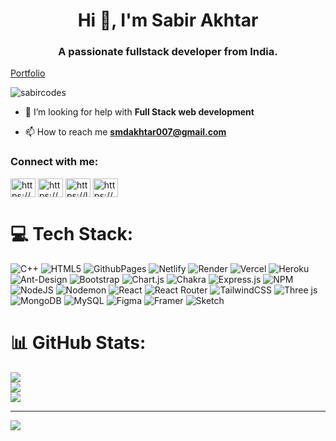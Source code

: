 <h1 align="center">Hi 👋, I'm Sabir Akhtar</h1>
<h3 align="center">A passionate fullstack developer from India.</h3>
<a href="https://sabirakhtar.vercel.app"/>Portfolio</a>

<p align="left"> <img src="https://komarev.com/ghpvc/?username=sabircodes&label=Profile%20views&color=0e75b6&style=flat" alt="sabircodes" /> </p>





- 🤝 I’m looking for help with **Full Stack web development**

- 📫 How to reach me **smdakhtar007@gmail.com**

<h3 align="left">Connect with me:</h3>
<p align="left">
<a href="https://linkedin.com/in/https://www.linkedin.com/in/sabir-akhtar-444a33261/" target="blank"><img align="center" src="https://raw.githubusercontent.com/rahuldkjain/github-profile-readme-generator/master/src/images/icons/Social/linked-in-alt.svg" alt="https://www.linkedin.com/in/sabir-akhtar-444a33261/" height="30" width="40" /></a>
<a href="https://www.hackerrank.com/https://www.hackerrank.com/demonplay_0123?hr_r=1" target="blank"><img align="center" src="https://raw.githubusercontent.com/rahuldkjain/github-profile-readme-generator/master/src/images/icons/Social/hackerrank.svg" alt="https://www.hackerrank.com/demonplay_0123?hr_r=1" height="30" width="40" /></a>
<a href="https://www.leetcode.com/https://leetcode.com/sabircodes/" target="blank"><img align="center" src="https://raw.githubusercontent.com/rahuldkjain/github-profile-readme-generator/master/src/images/icons/Social/leet-code.svg" alt="https://leetcode.com/sabircodes/" height="30" width="40" /></a>
<a href="https://auth.geeksforgeeks.org/user/https://auth.geeksforgeeks.org/user/sabir_codes/practice" target="blank"><img align="center" src="https://raw.githubusercontent.com/rahuldkjain/github-profile-readme-generator/master/src/images/icons/Social/geeks-for-geeks.svg" alt="https://auth.geeksforgeeks.org/user/sabir_codes/practice" height="30" width="40" /></a>
</p>


# 💻 Tech Stack:
![C++](https://img.shields.io/badge/c++-%2300599C.svg?style=plastic&logo=c%2B%2B&logoColor=white) ![HTML5](https://img.shields.io/badge/html5-%23E34F26.svg?style=plastic&logo=html5&logoColor=white) ![GithubPages](https://img.shields.io/badge/github%20pages-121013?style=plastic&logo=github&logoColor=white) ![Netlify](https://img.shields.io/badge/netlify-%23000000.svg?style=plastic&logo=netlify&logoColor=#00C7B7) ![Render](https://img.shields.io/badge/Render-%46E3B7.svg?style=plastic&logo=render&logoColor=white) ![Vercel](https://img.shields.io/badge/vercel-%23000000.svg?style=plastic&logo=vercel&logoColor=white) ![Heroku](https://img.shields.io/badge/heroku-%23430098.svg?style=plastic&logo=heroku&logoColor=white) ![Ant-Design](https://img.shields.io/badge/-AntDesign-%230170FE?style=plastic&logo=ant-design&logoColor=white) ![Bootstrap](https://img.shields.io/badge/bootstrap-%238511FA.svg?style=plastic&logo=bootstrap&logoColor=white) ![Chart.js](https://img.shields.io/badge/chart.js-F5788D.svg?style=plastic&logo=chart.js&logoColor=white) ![Chakra](https://img.shields.io/badge/chakra-%234ED1C5.svg?style=plastic&logo=chakraui&logoColor=white) ![Express.js](https://img.shields.io/badge/express.js-%23404d59.svg?style=plastic&logo=express&logoColor=%2361DAFB) ![NPM](https://img.shields.io/badge/NPM-%23CB3837.svg?style=plastic&logo=npm&logoColor=white) ![NodeJS](https://img.shields.io/badge/node.js-6DA55F?style=plastic&logo=node.js&logoColor=white) ![Nodemon](https://img.shields.io/badge/NODEMON-%23323330.svg?style=plastic&logo=nodemon&logoColor=%BBDEAD) ![React](https://img.shields.io/badge/react-%2320232a.svg?style=plastic&logo=react&logoColor=%2361DAFB) ![React Router](https://img.shields.io/badge/React_Router-CA4245?style=plastic&logo=react-router&logoColor=white) ![TailwindCSS](https://img.shields.io/badge/tailwindcss-%2338B2AC.svg?style=plastic&logo=tailwind-css&logoColor=white) ![Three js](https://img.shields.io/badge/threejs-black?style=plastic&logo=three.js&logoColor=white) ![MongoDB](https://img.shields.io/badge/MongoDB-%234ea94b.svg?style=plastic&logo=mongodb&logoColor=white) ![MySQL](https://img.shields.io/badge/mysql-%2300000f.svg?style=plastic&logo=mysql&logoColor=white) ![Figma](https://img.shields.io/badge/figma-%23F24E1E.svg?style=plastic&logo=figma&logoColor=white) ![Framer](https://img.shields.io/badge/Framer-black?style=plastic&logo=framer&logoColor=blue) ![Sketch](https://img.shields.io/badge/Sketch-FFB387?style=plastic&logo=sketch&logoColor=black)
# 📊 GitHub Stats:
![](https://github-readme-stats.vercel.app/api?username=sabircodes&theme=dark&hide_border=true&include_all_commits=false&count_private=false)<br/>
![](https://github-readme-streak-stats.herokuapp.com/?user=sabircodes&theme=dark&hide_border=true)<br/>
![](https://github-readme-stats.vercel.app/api/top-langs/?username=sabircodes&theme=dark&hide_border=true&include_all_commits=false&count_private=false&layout=compact)

---
[![](https://visitcount.itsvg.in/api?id=sabircodes&icon=0&color=0)](https://visitcount.itsvg.in)

<!-- Proudly created with GPRM ( https://gprm.itsvg.in ) -->
